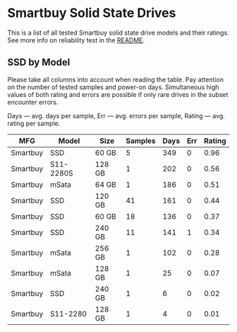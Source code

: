 Smartbuy Solid State Drives
===========================

This is a list of all tested Smartbuy solid state drive models and their ratings. See
more info on reliability test in the [README](https://github.com/linuxhw/SMART).

SSD by Model
------------

Please take all columns into account when reading the table. Pay attention on the
number of tested samples and power-on days. Simultaneous high values of both rating
and errors are possible if only rare drives in the subset encounter errors.

Days   — avg. days per sample,
Err    — avg. errors per sample,
Rating — avg. rating per sample.

| MFG       | Model              | Size   | Samples | Days  | Err   | Rating |
|-----------|--------------------|--------|---------|-------|-------|--------|
| Smartbuy  | SSD                | 60 GB  | 5       | 349   | 0     | 0.96   |
| Smartbuy  | S11-2280S          | 128 GB | 1       | 202   | 0     | 0.56   |
| Smartbuy  | mSata              | 64 GB  | 1       | 186   | 0     | 0.51   |
| Smartbuy  | SSD                | 120 GB | 41      | 161   | 0     | 0.44   |
| Smartbuy  | SSD                | 60 GB  | 18      | 136   | 0     | 0.37   |
| Smartbuy  | SSD                | 240 GB | 11      | 141   | 1     | 0.34   |
| Smartbuy  | mSata              | 256 GB | 1       | 102   | 0     | 0.28   |
| Smartbuy  | mSata              | 128 GB | 1       | 25    | 0     | 0.07   |
| Smartbuy  | SSD                | 240 GB | 1       | 6     | 0     | 0.02   |
| Smartbuy  | S11-2280           | 128 GB | 1       | 4     | 0     | 0.01   |
